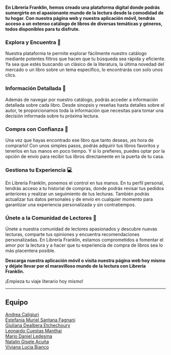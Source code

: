 <p><b>En Librería Franklin, hemos creado una plataforma digital donde podrás sumergirte en el apasionante mundo de la lectura desde la comodidad de tu hogar. Con nuestra página web y nuestra aplicación móvil, tendrás acceso a un extenso catálogo de libros de diversas temáticas y géneros, todos disponibles para tu disfrute.</b></p>

<p><h3>Explora y Encuentra 🔎</h3>

Nuestra plataforma te permite explorar fácilmente nuestro catálogo mediante potentes filtros que hacen que tu búsqueda sea rápida y eficiente. Ya sea que estés buscando un clásico de la literatura, la última novedad del mercado o un libro sobre un tema específico, lo encontrarás con solo unos clics.</p>

<p><h3>Información Detallada 📄</h3>

Además de navegar por nuestro catálogo, podrás acceder a información detallada sobre cada libro. Desde sinopsis y reseñas hasta detalles sobre el autor, te proporcionamos toda la información que necesitas para tomar una decisión informada sobre tu próxima lectura.</p>

<p><h3>Compra con Confianza 🛒</h3>

Una vez que hayas encontrado ese libro que tanto deseas, ¡es hora de comprarlo! Con unos simples pasos, podrás adquirir tus libros favoritos y tenerlos en tus manos en poco tiempo. Y si lo prefieres, puedes optar por la opción de envío para recibir tus libros directamente en la puerta de tu casa.</p>

<p><h3>Gestiona tu Experiencia 💻</h3>

En Librería Franklin, ponemos el control en tus manos. En tu perfil personal, tendrás acceso a tu historial de compras, donde podrás revisar tus pedidos anteriores y realizar un seguimiento de tus lecturas. También podrás actualizar tus datos personales y de envío en cualquier momento para garantizar una experiencia personalizada y sin contratiempos.</p>

<p><h3>Únete a la Comunidad de Lectores 📖</h3>

Únete a nuestra comunidad de lectores apasionados y descubre nuevas lecturas, comparte tus opiniones y encuentra recomendaciones personalizadas. En Librería Franklin, estamos comprometidos a fomentar el amor por la lectura y a hacer que tu experiencia de compra de libros sea lo más placentera posible.</p>

<p><b>Descarga nuestra aplicación móvil o visita nuestra página web hoy mismo y déjate llevar por el maravilloso mundo de la lectura con Librería Franklin.</b></p>

¡Empieza tu viaje literario hoy mismo!

***

<p><h2>Equipo</h2>
  <a href='https://github.com/Andrea-Cal'>Andrea Caligiuri</a><br>
  <a href='https://github.com/tefsantana'>Estefanía Muriel Santana Fagnani</a><br>
  <a href='https://github.com/GiulianaDeEt'>Giuliana Dealbera Etchechoury</a><br>
  <a href='https://github.com/Leoo10'>Leonardo Cuestas Manthai</a><br>
  <a href='https://github.com/MDLDeveloper'>Mario Daniel Ledesma</a><br>
  <a href='https://github.com/Natalinacn'>Natalin Gisele Acuña</a><br>
  <a href='https://github.com/Vibianco'>Viviana Lucia Bianco</a><br>
</p>
